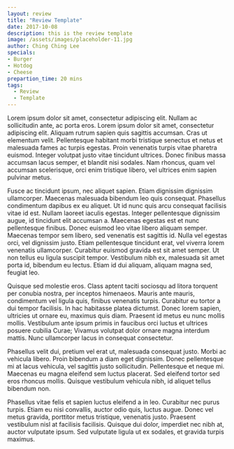 ```yaml
---
layout: review
title: "Review Template"
date: 2017-10-08
description: this is the review template
image: /assets/images/placeholder-11.jpg
author: Ching Ching Lee
specials:
- Burger
- Hotdog
- Cheese
prepartion_time: 20 mins
tags:
  - Review
  - Template
---
```

Lorem ipsum dolor sit amet, consectetur adipiscing elit. Nullam ac sollicitudin ante, ac porta eros. Lorem ipsum dolor sit amet, consectetur adipiscing elit. Aliquam rutrum sapien quis sagittis accumsan. Cras ut elementum velit. Pellentesque habitant morbi tristique senectus et netus et malesuada fames ac turpis egestas. Proin venenatis turpis vitae pharetra euismod. Integer volutpat justo vitae tincidunt ultrices. Donec finibus massa accumsan lacus semper, et blandit nisi sodales. Nam rhoncus, quam vel accumsan scelerisque, orci enim tristique libero, vel ultrices enim sapien pulvinar metus.

Fusce ac tincidunt ipsum, nec aliquet sapien. Etiam dignissim dignissim ullamcorper. Maecenas malesuada bibendum leo quis consequat. Phasellus condimentum dapibus ex eu aliquet. Ut id nunc quis arcu consequat facilisis vitae id est. Nullam laoreet iaculis egestas. Integer pellentesque dignissim augue, id tincidunt elit accumsan a. Maecenas egestas est et nunc pellentesque finibus. Donec euismod leo vitae libero aliquam semper. Maecenas tempor sem libero, sed venenatis est sagittis id. Nulla vel egestas orci, vel dignissim justo. Etiam pellentesque tincidunt erat, vel viverra lorem venenatis ullamcorper. Curabitur euismod gravida est sit amet semper. Ut non tellus eu ligula suscipit tempor. Vestibulum nibh ex, malesuada sit amet porta id, bibendum eu lectus. Etiam id dui aliquam, aliquam magna sed, feugiat leo.

Quisque sed molestie eros. Class aptent taciti sociosqu ad litora torquent per conubia nostra, per inceptos himenaeos. Mauris ante mauris, condimentum vel ligula quis, finibus venenatis turpis. Curabitur eu tortor a dui tempor facilisis. In hac habitasse platea dictumst. Donec lorem sapien, ultricies ut ornare eu, maximus quis diam. Praesent id metus eu nunc mollis mollis. Vestibulum ante ipsum primis in faucibus orci luctus et ultrices posuere cubilia Curae; Vivamus volutpat dolor ornare magna interdum mattis. Nunc ullamcorper lacus in consequat consectetur.

Phasellus velit dui, pretium vel erat ut, malesuada consequat justo. Morbi ac vehicula libero. Proin bibendum a diam eget dignissim. Donec pellentesque mi at lacus vehicula, vel sagittis justo sollicitudin. Pellentesque et neque mi. Maecenas eu magna eleifend sem luctus placerat. Sed eleifend tortor sed eros rhoncus mollis. Quisque vestibulum vehicula nibh, id aliquet tellus bibendum non.

Phasellus vitae felis et sapien luctus eleifend a in leo. Curabitur nec purus turpis. Etiam eu nisi convallis, auctor odio quis, luctus augue. Donec vel metus gravida, porttitor metus tristique, venenatis justo. Praesent vestibulum nisl at facilisis facilisis. Quisque dui dolor, imperdiet nec nibh at, auctor vulputate ipsum. Sed vulputate ligula ut ex sodales, et gravida turpis maximus.

